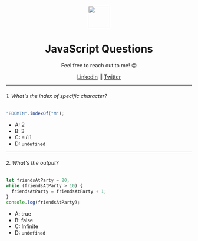 <div align="center">
  <img height="60" src="https://img.icons8.com/color/344/javascript.png">
  <h1>JavaScript Questions</h1>
</div>

<p align="center">Feel free to reach out to me! 😊</p>

<p align="center">
<a href="https://www.linkedin.com/in/ghanshyamtanchak">LinkedIn</a> ||
<a href="https://x.com/gt_1357">Twitter</a>
</p>

---

###### 1. What's the index of specific character?

```javascript
"BOOMIN".indexOf("M");
```

- A: 2
- B: 3
- C: `null`
- D: `undefined`

---

###### 2. What's the output?

```javascript
let friendsAtParty = 20;
while (friendsAtParty > 10) {
  friendsAtParty = friendsAtParty + 1;
}
console.log(friendsAtParty);
```

- A: true
- B: false
- C: Infinite
- D: `undefined`
